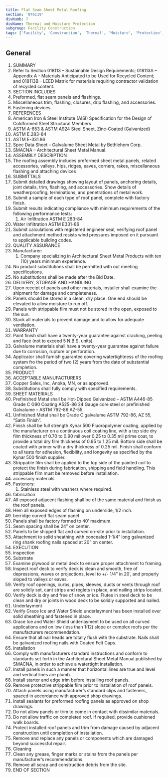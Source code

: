 ```yaml
---
title: Flat Seam Sheet Metal Roofing
section: '076119'
divNumb: 7
divName: Thermal and Moisture Protection
subgroup: Facility Construction
tags: ['Facility', 'Construction', 'Thermal', 'Moisture', 'Protection', 'Flat', 'Seam', 'Sheet', 'Metal', 'Roofing']
---
```



## General

   1. SUMMARY
   1. Refer to Section 018113 – Sustainable Design Requirements; 018113A – Appendix A - Materials Anticipated to be Used for Recycled Content; and 018113B – LEED Matrix for materials requiring contractor validation of recycled content.
   1. SECTION INCLUDES
   1. Preformed, flat seam panels and flashings.
   1. Miscellaneous trim, flashing, closures, drip flashing, and accessories.
   1. Fastening devices.
   1. REFERENCES
   1. American Iron & Steel Institute (AISI) Specification for the Design of Coldformed Steel Structural Members
   1. ASTM A-653 & ASTM A924 Steel Sheet, Zinc-Coated (Galvanized)
   1. ASTM E.283-84
   1. ASTM E-331.86
   1. Spec Data Sheet – Galvalume Sheet Metal by Bethlehem Corp.
   1. SMACNA – Architectural Sheet Metal Manual.
   1. ASSEMBLY DESCRIPTION
   1. The roofing assembly includes preformed sheet metal panels, related accessories, valleys, hips, ridges, eaves, corners, rakes, miscellaneous flashing and attaching devices
   1. SUBMITTALS
   1. Submit detailed drawings showing layout of panels, anchoring details, joint details, trim, flashing, and accessories. Show details of weatherproofing, terminations, and penetrations of metal work.
   1. Submit a sample of each type of roof panel, complete with factory finish.
   1. Submit results indicating compliance with minimum requirements of the following performance tests:
      1. Air Infiltration ASTM E 283-84
   1. Water infiltration ASTM E331-86
   1. Submit calculations with registered engineer seal, verifying roof panel and attachment method resists wind pressures imposed on it pursuant to applicable building codes.
   1. QUALITY ASSURANCE
   1. Manufacturer:
      1. Company specializing in Architectural Sheet Metal Products with ten (10) years minimum experience.
   1. No product substitutions shall be permitted with out meeting specifications.
   1. No substitutions shall be made after the Bid Date.
   1. DELIVERY, STORAGE AND HANDLING
   1. Upon receipt of panels and other materials, installer shall examine the shipment for damage and completeness.
   1. Panels should be stored in a clean, dry place. One end should be elevated to allow moisture to run off.
   1. Panels with strippable film must not be stored in the open, exposed to the sun.
   1. Stack all materials to prevent damage and to allow for adequate ventilation.
   1. WARRANTY
   1. Paint finish shall have a twenty-year guarantee against cracking, peeling and face (not to exceed 5 N.B.S. units).
   1. Galvalume materials shall have a twenty-year guarantee against failure due to corrosion, rupture or perforation.
   1. Applicator shall furnish guarantee covering watertightness of the roofing system fro the period of two (2) years from the date of substantial completion.
   1. PRODUCT
   1. ACCEPTABLE MANUFACTURERS
   1. Copper Sales, Inc, Anoka, MN, or as approved.
   1. Substitutions shall fully comply with specified requirements.
   1. SHEET MATERIALS
   1. Prefinished Metal shall be Hot-Dipped Galvanized – ASTM A446-85 Grade C G90 Coating A525-86 24 Gauge core steel or prefinished Galvalume – ASTM 792-86 AZ-55.
   1. Unfinished Metal shall be Grade C galvalume ASTM 792-86, AZ 55, “Satin Finish”.
   1. Finish shall be full strength Kynar 500 Fluoropolymer coating, applied by the manufacturer on a continuous coil coating line, with a top side dry film thickness of 0.70 to 0.90 mil over 0.25 to 0.35 mil prime coat, to provide a total dry film thickness of 0.95 to 1.25 mil. Bottom side shall be coated with primer with a dry thickness of 0.25 mil. Finish shall conform to all tests for adhesion, flexibility, and longevity as specified by the Kynar 500 finish supplier.
   1. Strippable film shall be applied to the top side of the painted coil to protect the finish during fabrication, shipping and field handling. This strippable film must be removed before installation.
   1. accessory materials
   1. Fasteners:
      1. Stainless steel with washers where required.
   1. fabrication
   1. All exposed adjacent flashing shall be of the same material and finish as the roof panels.
   1. Hem all exposed edges of flashing on underside, 1/2 inch.
   1. berridge curved flat seam panel
   1. Panels shall be factory formed to 40’ maximum.
   1. Seam spacing shall be 24” on center.
   1. Panels to be shipped flat and curved on-site prior to installation.
   1. Attachment to solid sheathing with concealed 1-1/4” long galvanized ring shank roofing nails spaced at 20” on center.
   1. EXECUTION
   1. inspection
   1. Substrate
   1. Examine plywood or metal deck to ensure proper attachment to framing.
   1. Inspect roof deck to verify deck is clean and smooth, free of depressions, waves or projections, level to +/- 1/4” in 20’, and properly sloped to valleys or eaves.
   1. Verify roof openings, curbs, pipes, sleeves, ducts or vents through roof are solidly set, cant strips and reglets in place, and nailing strips located.
   1. Verify deck is dry and free of snow or ice. Flutes in steel deck to be clean and dry or joints in wood deck to be solidly supported and nailed.
   1. Underlayment
   1. Verify Grace Ice and Water Shield underlayment has been installed over solid sheathing and fastened in place.
   1. Grace Ice and Water Shield underlayment to be used on all curved applications and on low (less than 1:12) slope or complex roofs per the manufacturers recommendation.
   1. Ensure that all nail heads are totally flush with the substrate. Nails shall be galvanized roofing nails with Coated Felt Caps.
   1. installation
   1. Comply with manufacturers standard instructions and conform to standards set forth in the Architectural Sheet Metal Manual published by SMACNA, in order to achieve a watertight installation.
   1. Install panels in such a manner that horizontal lines are true and level and vertical lines are plumb.
   1. Install starter and edge trim before installing roof panels.
   1. Remove protective strippable film prior to installation of roof panels.
   1. Attach panels using manufacturer’s standard clips and fasteners, spaced in accordance with approved shop drawings.
   1. Install sealants for preformed roofing panels as approved on shop drawings.
   1. Do not allow panels or trim to come in contact with dissimilar materials.
   1. Do not allow traffic on completed roof. If required, provide cushioned walk boards.
   1. Protect installed roof panels and trim from damage caused by adjacent construction until completion of installation.
   1. Remove and replace any panels or components which are damaged beyond successful repair.
   1. Cleaning
   1. Clean any grease, finger marks or stains from the panels per manufacturer’s recommendations.
   1. Remove all scrap and construction debris from the site.
1. END OF SECTION

